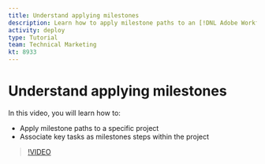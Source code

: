 ```yaml
---
title: Understand applying milestones
description: Learn how to apply milestone paths to an [!DNL Adobe Workfront] project and associate key tasks as milestone steps within the project.
activity: deploy
type: Tutorial
team: Technical Marketing
kt: 8933
---
```

# Understand applying milestones

In this video, you will learn how to:

* Apply milestone paths to a specific project
* Associate key tasks as milestones steps within the project

>[!VIDEO](https://video.tv.adobe.com/v/335205/?quality=12)
